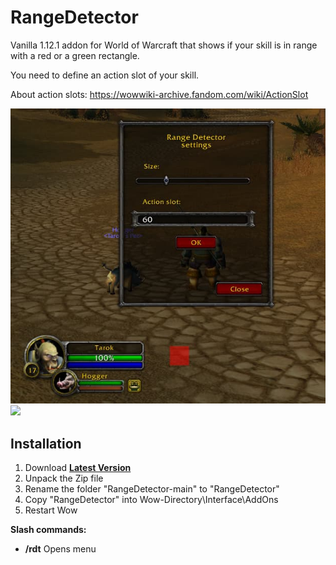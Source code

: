 # RangeDetector
Vanilla 1.12.1 addon for World of Warcraft that shows if your skill is in range with a red or a green rectangle.

You need to define an action slot of your skill.</br>

About action slots: https://wowwiki-archive.fandom.com/wiki/ActionSlot

![](./screenshot.jpg)
![](./rangedetector.gif)

## Installation
1. Download **[Latest Version](https://github.com/MikeBeloborodov/RangeDetector/archive/refs/heads/main.zip)**
2. Unpack the Zip file
3. Rename the folder "RangeDetector-main" to "RangeDetector"
4. Copy "RangeDetector" into Wow-Directory\Interface\AddOns
5. Restart Wow


**Slash commands:**
* **/rdt** Opens menu